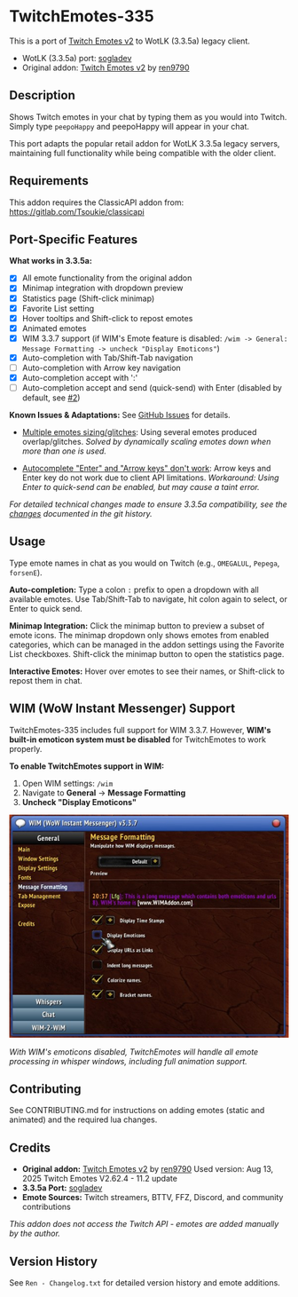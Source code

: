 # TwitchEmotes-335

This is a port of [Twitch Emotes v2](https://www.curseforge.com/wow/addons/twitch-emotes-v2) to WotLK (3.3.5a) legacy client.

* WotLK (3.3.5a) port: [sogladev](https://github.com/sogladev/)
* Original addon: [Twitch Emotes v2](https://www.curseforge.com/wow/addons/twitch-emotes-v2) by [ren9790](https://addons.wago.io/user/ren9790)

## Description

Shows Twitch emotes in your chat by typing them as you would into Twitch. Simply type `peepoHappy` and peepoHappy will appear in your chat.

This port adapts the popular retail addon for WotLK 3.3.5a legacy servers, maintaining full functionality while being compatible with the older client.

## Requirements
This addon requires the ClassicAPI addon from: https://gitlab.com/Tsoukie/classicapi

## Port-Specific Features

**What works in 3.3.5a:**
- [x] All emote functionality from the original addon
- [x] Minimap integration with dropdown preview
- [x] Statistics page (Shift-click minimap)
- [x] Favorite List setting
- [x] Hover tooltips and Shift-click to repost emotes
- [x] Animated emotes
- [x] WIM 3.3.7 support (if WIM's Emote feature is disabled: `/wim -> General: Message Formatting -> uncheck "Display Emoticons"`)
- [x] Auto-completion with Tab/Shift-Tab navigation
- [ ] Auto-completion with Arrow key navigation
- [x] Auto-completion accept with ':'
- [ ] Auto-completion accept and send (quick-send) with Enter (disabled by default, see [#2](https://github.com/sogladev/TwitchEmotes-335/issues/2))

**Known Issues & Adaptations:**
See [GitHub Issues](https://github.com/sogladev/TwitchEmotes-335/issues) for details.

- [Multiple emotes sizing/glitches](https://github.com/sogladev/TwitchEmotes-335/issues/1):
  Using several emotes produced overlap/glitches.
  *Solved by dynamically scaling emotes down when more than one is used.*

- [Autocomplete "Enter" and "Arrow keys" don't work](https://github.com/sogladev/TwitchEmotes-335/issues/2):
  Arrow keys and Enter key do not work due to client API limitations.
  *Workaround: Using Enter to quick-send can be enabled, but may cause a taint error.*

*For detailed technical changes made to ensure 3.3.5a compatibility, see the [changes](https://github.com/sogladev/TwitchEmotes-335/compare/c13a892e4083...main) documented in the git history.*

## Usage

Type emote names in chat as you would on Twitch (e.g., `OMEGALUL`, `Pepega`, `forsenE`).

**Auto-completion:** Type a colon `:` prefix to open a dropdown with all available emotes. Use Tab/Shift-Tab to navigate, hit colon again to select, or Enter to quick send.

**Minimap Integration:** Click the minimap button to preview a subset of emote icons. The minimap dropdown only shows emotes from enabled categories, which can be managed in the addon settings using the Favorite List checkboxes. Shift-click the minimap button to open the statistics page.

**Interactive Emotes:** Hover over emotes to see their names, or Shift-click to repost them in chat.

## WIM (WoW Instant Messenger) Support

TwitchEmotes-335 includes full support for WIM 3.3.7. However, **WIM's built-in emoticon system must be disabled** for TwitchEmotes to work properly.

**To enable TwitchEmotes support in WIM:**

1. Open WIM settings: `/wim`
2. Navigate to **General** → **Message Formatting**
3. **Uncheck "Display Emoticons"**

![WIM Support Configuration](docs/img/wim_support.jpg)

*With WIM's emoticons disabled, TwitchEmotes will handle all emote processing in whisper windows, including full animation support.*

## Contributing

See CONTRIBUTING.md for instructions on adding emotes (static and animated) and the required lua changes.

## Credits

- **Original addon:** [Twitch Emotes v2](https://www.curseforge.com/wow/addons/twitch-emotes-v2) by [ren9790](https://addons.wago.io/user/ren9790)
   Used version: Aug 13, 2025 Twitch Emotes V2.62.4 - 11.2 update
- **3.3.5a Port:** [sogladev](https://github.com/sogladev/)
- **Emote Sources:** Twitch streamers, BTTV, FFZ, Discord, and community contributions

*This addon does not access the Twitch API - emotes are added manually by the author.*

## Version History

See `Ren - Changelog.txt` for detailed version history and emote additions.
